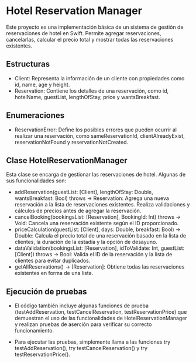 # Hotel Reservation Manager

Este proyecto es una implementación básica de un sistema de gestión de reservaciones de hotel en Swift. Permite agregar reservaciones, cancelarlas, calcular el precio total y mostrar todas las reservaciones existentes.

## Estructuras

- Client: Representa la información de un cliente con propiedades como id, name, age y height.
- Reservation: Contiene los detalles de una reservación, como id, hotelName, guestList, lengthOfStay, price y wantsBreakfast.

## Enumeraciones

- ReservationError: Define los posibles errores que pueden ocurrir al realizar una reservación, como sameReservationId, clientAlreadyExist, reservationNotFound y reservationNotCreated.

## Clase HotelReservationManager

Esta clase se encarga de gestionar las reservaciones de hotel. Algunas de sus funcionalidades son:

- addReservation(guestList: [Client], lengthOfStay: Double, wantsBreakfast: Bool) throws -> Reservation: Agrega una nueva reservación a la lista de reservaciones existentes. Realiza validaciones y cálculos de precios antes de agregar la reservación.
- cancelBooking(bookingsList: [Reservation], BookingId: Int) throws -> Void: Cancela una reservación existente según el ID proporcionado.
- priceCalculation(guestList: [Client], days: Double, breakfast: Bool) -> Double: Calcula el precio total de una reservación basado en la lista de clientes, la duración de la estadía y la opción de desayuno.
- dataValidation(bookingsList: [Reservation], idToValidate: Int, guestList: [Client]) throws -> Bool: Valida el ID de la reservación y la lista de clientes para evitar duplicados.
- getAllReservations() -> [Reservation]: Obtiene todas las reservaciones existentes en forma de una lista.

## Ejecución de pruebas

- El código también incluye algunas funciones de prueba (testAddReservation, testCancelReservation, testReservationPrice) que demuestran el uso de las funcionalidades de HotelReservationManager y realizan pruebas de aserción para verificar su correcto funcionamiento.

- Para ejecutar las pruebas, simplemente llama a las funciones try testAddReservation(), try testCancelReservation() y try testReservationPrice().
